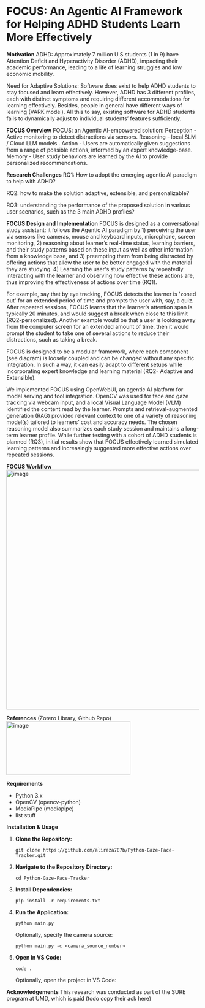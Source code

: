 
# **FOCUS**: An Agentic AI Framework for Helping ADHD Students Learn More Effectively

**Motivation** ADHD: Approximately 7 million U.S students 
(1 in 9) have Attention Deficit and Hyperactivity Disorder (ADHD), impacting their academic performance, leading to a life of learning struggles and low economic mobility.

Need for Adaptive Solutions: Software does exist to help ADHD students to stay focused and learn effectively. However, ADHD has 3 different profiles, each with distinct symptoms and requiring different accommodations for learning effectively. Besides, people in general have different ways of learning (VARK model). All this to say, existing software for ADHD students fails to dynamically adjust to individual students’ features sufficiently.

**FOCUS Overview** FOCUS: an Agentic AI-empowered solution:
Perception - Active monitoring to detect distractions via sensors.
Reasoning - local SLM / Cloud LLM models .
Action - Users are automatically given suggestions from a range of possible actions, informed by an expert knowledge-base.
Memory - User study behaviors are learned by the AI to provide personalized recommendations.

**Research Challenges**
RQ1: How to adopt the emerging agentic AI paradigm to help with ADHD?

RQ2: how to make the solution adaptive, extensible, and personalizable? 

RQ3: understanding the performance of the proposed solution in various user scenarios, such as the 3 main ADHD profiles?

**FOCUS Design and Implementation** FOCUS is designed as a conversational study assistant: it follows the Agentic AI paradigm by 1) perceiving the user via sensors like cameras, mouse and keyboard inputs, microphone, screen monitoring, 2) reasoning about learner’s real-time status, learning barriers, and their study patterns based on these input as well as other information from a knowledge base, and 3) preempting them from being distracted by offering actions that allow the user to be better engaged with the material they are studying. 4) Learning the user's study patterns by repeatedly interacting with the learner and observing how effective these actions are, thus improving the effectiveness of actions over time (RQ1). 

For example, say that by eye tracking, FOCUS detects the learner is 'zoned out' for an extended period of time and prompts the user with, say, a quiz. After repeated sessions, FOCUS learns that the learner’s attention span is typically 20 minutes, and would suggest a break when close to this limit (RQ2-personalized). Another example would be that a user is looking away from the computer screen for an extended amount of time, then it would prompt the student to take one of several actions to reduce their distractions, such as taking a break.

FOCUS is designed to be a modular framework, where each component (see diagram) is loosely coupled and can be changed without any specific integration. In such a way, it can easily adapt to different setups while incorporating expert knowledge and learning material (RQ2- Adaptive and Extensible). 

We implemented FOCUS using OpenWebUI, an agentic AI platform for model serving and tool integration. OpenCV was used for face and gaze tracking via webcam input, and a local Visual Language Model (VLM) identified the content read by the learner. Prompts and retrieval-augmented generation (RAG) provided relevant context to one of a variety of reasoning model(s) tailored to learners’ cost and accuracy needs. The chosen reasoning model also summarizes each study session and maintains a long-term learner profile. While further testing with a cohort of ADHD students is planned (RQ3), initial results show that FOCUS effectively learned simulated learning patterns and increasingly suggested more effective actions over repeated sessions.

**FOCUS Workflow**
<img width="968" height="625" alt="image" src="https://github.com/user-attachments/assets/a12a76b2-ec84-4fc4-ab93-950884081ab9" />


**References** (Zotero Library, Github Repo)
<img width="324" height="140" alt="image" src="https://github.com/user-attachments/assets/af37db02-b662-4f0a-a65d-473c8020433e" />

**Requirements**
- Python 3.x
- OpenCV (opencv-python)
- MediaPipe (mediapipe)
- list stuff

**Installation & Usage**

1. **Clone the Repository:**
   ```
   git clone https://github.com/alireza787b/Python-Gaze-Face-Tracker.git
   ```

2. **Navigate to the Repository Directory:**
   ```
   cd Python-Gaze-Face-Tracker
   ```

3. **Install Dependencies:**
   ```
   pip install -r requirements.txt
   ```

4. **Run the Application:**
   ```
   python main.py
   ```

   Optionally, specify the camera source:
   ```
   python main.py -c <camera_source_number>
   ```

5. **Open in VS Code:**
   ```
   code .
   ```
      Optionally, open the project in VS Code:

**Acknowledgements** This research was conducted as part of the SURE program at UMD, which is paid (todo copy their ack here)
